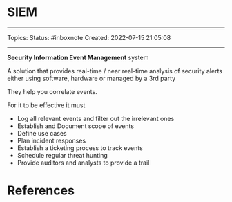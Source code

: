 # SIEM
---
Topics:
Status: #inboxnote
Created: 2022-07-15 21:05:08

---

**Security Information Event Management** system

A solution that provides real-time / near real-time analysis of security alerts either using software, hardware or managed by a 3rd party

They help you correlate events.

For it to be effective it must
- Log all relevant events and filter out the irrelevant ones
- Establish and Document scope of events
- Define use cases
- Plan incident responses
- Establish a ticketing process to track events
- Schedule regular threat hunting
- Provide auditors and analysts to provide a trail

# References
